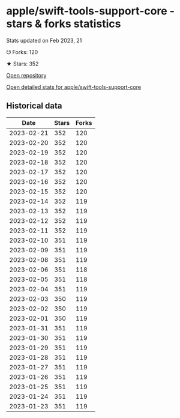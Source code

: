 # apple/swift-tools-support-core - stars & forks statistics

Stats updated on Feb 2023, 21

☋ Forks: 120

★ Stars: 352

[Open repository](https://github.com/apple/swift-tools-support-core)

[Open detailed stats for apple/swift-tools-support-core](https://reviewgithub.com/rep/apple/swift-tools-support-core)

## Historical data
| Date | Stars | Forks |
|------|-------|-------|
| 2023-02-21 | 352 | 120 | 
| 2023-02-20 | 352 | 120 | 
| 2023-02-19 | 352 | 120 | 
| 2023-02-18 | 352 | 120 | 
| 2023-02-17 | 352 | 120 | 
| 2023-02-16 | 352 | 120 | 
| 2023-02-15 | 352 | 120 | 
| 2023-02-14 | 352 | 119 | 
| 2023-02-13 | 352 | 119 | 
| 2023-02-12 | 352 | 119 | 
| 2023-02-11 | 352 | 119 | 
| 2023-02-10 | 351 | 119 | 
| 2023-02-09 | 351 | 119 | 
| 2023-02-08 | 351 | 119 | 
| 2023-02-06 | 351 | 118 | 
| 2023-02-05 | 351 | 118 | 
| 2023-02-04 | 351 | 119 | 
| 2023-02-03 | 350 | 119 | 
| 2023-02-02 | 350 | 119 | 
| 2023-02-01 | 350 | 119 | 
| 2023-01-31 | 351 | 119 | 
| 2023-01-30 | 351 | 119 | 
| 2023-01-29 | 351 | 119 | 
| 2023-01-28 | 351 | 119 | 
| 2023-01-27 | 351 | 119 | 
| 2023-01-26 | 351 | 119 | 
| 2023-01-25 | 351 | 119 | 
| 2023-01-24 | 351 | 119 | 
| 2023-01-23 | 351 | 119 | 

